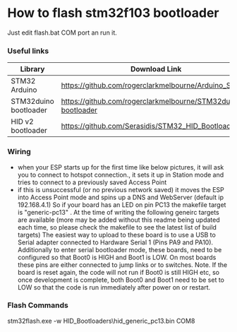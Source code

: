 # How to flash stm32f103 bootloader
Just edit flash.bat COM port an run it.

### Useful links

| Library | Download Link |
| ------ | ------ |
| STM32 Arduino | https://github.com/rogerclarkmelbourne/Arduino_STM32 |
| STM32duino bootloader | https://github.com/rogerclarkmelbourne/STM32duino-bootloader |
| HID v2 bootloader | https://github.com/Serasidis/STM32_HID_Bootloader |


### Wiring
* when your ESP starts up for the first time like below pictures, it will ask you to connect to hotspot connection., it sets it up in Station mode and tries to connect to a previously saved Access Point
* if this is unsuccessful (or no previous network saved) it moves the ESP into Access Point mode and spins up a DNS and WebServer (default ip 192.168.4.1)
So if your board has an LED on pin PC13 the makefile target is "generic-pc13" . At the time of writing the following geneirc targets are available (more may be added without this readme being updated each time, so please check the makefile to see the latest list of build targets)
The easiest way to upload to these board is to use a USB to Serial adapter connected to Hardware Serial 1 (Pins PA9 and PA10).
Additionally to enter serial bootloader mode, these boards, need to be configured so that Boot0 is HIGH and Boot1 is LOW. On most boards these pins are either connected to jump links or to switches.
Note. If the board is reset again, the code will not run if Boot0 is still HIGH etc, so once development is complete, both Boot0 and Boot1 need to be set to LOW so that the code is run immediately after power on or restart.


### Flash Commands
stm32flash.exe -w HID_Bootloaders\hid_generic_pc13.bin COM8


